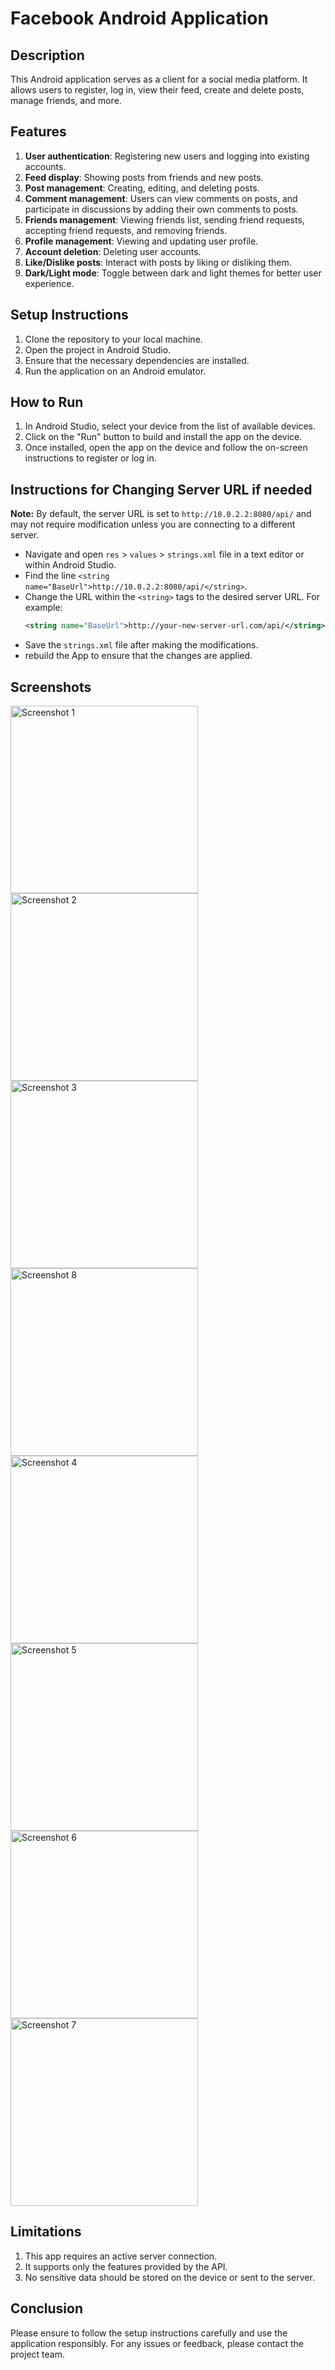 # Facebook Android Application

## Description
This Android application serves as a client for a social media platform. It allows users to register, log in, view their feed, create and delete posts, manage friends, and more.

## Features
1. **User authentication**: Registering new users and logging into existing accounts.
2. **Feed display**: Showing posts from friends and new posts.
3. **Post management**: Creating, editing, and deleting posts.
4. **Comment management**: Users can view comments on posts, and participate in discussions by adding their own comments to posts.
5. **Friends management**: Viewing friends list, sending friend requests, accepting friend requests, and removing friends.
6. **Profile management**: Viewing and updating user profile.
7. **Account deletion**: Deleting user accounts.
8. **Like/Dislike posts**: Interact with posts by liking or disliking them.
9. **Dark/Light mode**: Toggle between dark and light themes for better user experience.

## Setup Instructions
1. Clone the repository to your local machine.
2. Open the project in Android Studio.
3. Ensure that the necessary dependencies are installed.
4. Run the application on an Android emulator.

## How to Run
1. In Android Studio, select your device from the list of available devices.
2. Click on the "Run" button to build and install the app on the device.
3. Once installed, open the app on the device and follow the on-screen instructions to register or log in.



## Instructions for Changing Server URL if needed
**Note:** By default, the server URL is set to `http://10.0.2.2:8080/api/` and may not require modification unless you are connecting to a different server.

   - Navigate and open `res` > `values` > `strings.xml` file in a text editor or within Android Studio.
   - Find the line `<string name="BaseUrl">http://10.0.2.2:8080/api/</string>`.
   - Change the URL within the `<string>` tags to the desired server URL. For example:
     ```xml
     <string name="BaseUrl">http://your-new-server-url.com/api/</string>
     ```
   - Save the `strings.xml` file after making the modifications.
   - rebuild the App to ensure that the changes are applied.


## Screenshots
<!-- Add screenshots of your app to illustrate its functionality -->
<img src="https://github.com/RoeeHashai/FacebookASP-AndroidApp-FE/assets/155381822/afd61af6-af3c-4221-b05d-0142c8327502" alt="Screenshot 1" width="300">
<img src="https://github.com/RoeeHashai/FacebookASP-AndroidApp-FE/assets/155381822/4e53f6b7-fefe-4f43-a800-33d879bef428" alt="Screenshot 2" width="300">
<img src="https://github.com/RoeeHashai/FacebookASP-AndroidApp-FE/assets/155381822/2086aadb-d286-4ef2-8fe1-98fb6457cd85" alt="Screenshot 3" width="300">
<img src="https://github.com/RoeeHashai/FacebookASP-AndroidApp-FE/assets/155381822/c44ed4e4-2ef9-40e1-ac6c-fa8940e6874e" alt="Screenshot 8" width="300">
<img src="https://github.com/RoeeHashai/FacebookASP-AndroidApp-FE/assets/155381822/c94b130f-9da1-4c07-b0d4-0d07202818cc" alt="Screenshot 4" width="300">
<img src="https://github.com/RoeeHashai/FacebookASP-AndroidApp-FE/assets/155381822/b895f974-98d9-4cd3-ab2c-e712449d0208" alt="Screenshot 5" width="300">
<img src="https://github.com/RoeeHashai/FacebookASP-AndroidApp-FE/assets/155381822/47ae69dc-853e-42bb-825d-ada098d46691" alt="Screenshot 6" width="300">
<img src="https://github.com/RoeeHashai/FacebookASP-AndroidApp-FE/assets/155381822/2a542d5b-505d-414a-b5a9-a115f1fe7a7d" alt="Screenshot 7" width="300">

## Limitations
1. This app requires an active server connection.
2. It supports only the features provided by the API.
3. No sensitive data should be stored on the device or sent to the server.

## Conclusion
Please ensure to follow the setup instructions carefully and use the application responsibly. For any issues or feedback, please contact the project team.
